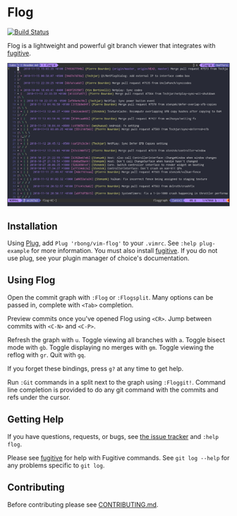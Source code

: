 # Flog

[![Build Status](https://travis-ci.org/rbong/vim-flog.svg?branch=master)](https://travis-ci.org/rbong/vim-flog)

Flog is a lightweight and powerful git branch viewer that integrates with
[fugitive](https://github.com/tpope/vim-fugitive).

![flog in action](img/screen-graph.png)

## Installation

Using [Plug](https://github.com/junegunn/vim-plug), add `Plug 'rbong/vim-flog'` to your `.vimrc`.
See `:help plug-example` for more information.
You must also install [fugitive](https://github.com/tpope/vim-fugitive).
If you do not use plug, see your plugin manager of choice's documentation.

## Using Flog

Open the commit graph with `:Flog` or `:Flogsplit`.
Many options can be passed in, complete with `<Tab>` completion.

Preview commits once you've opened Flog using `<CR>`.
Jump between commits with `<C-N>` and `<C-P>`.

Refresh the graph with `u`.
Toggle viewing all branches with `a`.
Toggle bisect mode with `gb`.
Toggle displaying no merges with `gm`.
Toggle viewing the reflog with `gr`.
Quit with `gq`.

If you forget these bindings, press `g?` at any time to get help.

Run `:Git` commands in a split next to the graph using `:Floggit!`.
Command line completion is provided to do any git command with the commits and refs under the cursor.

## Getting Help

If you have questions, requests, or bugs, see
[the issue tracker](https://github.com/rbong/vim-flog/issues) and `:help flog`.

Please see [fugitive](https://github.com/tpope/vim-fugitive) for help with Fugitive commands.
See `git log --help` for any problems specific to `git log`.

## Contributing

Before contributing please see [CONTRIBUTING.md](CONTRIBUTING.md).
